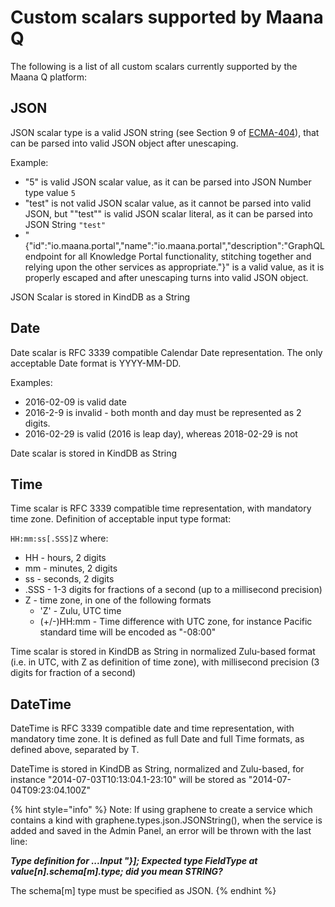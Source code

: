 # Custom scalars supported by Maana Q

The following is a list of all custom scalars currently supported by the Maana Q platform:

## JSON <a id="CustomscalarssupportedbyMaanaQPlatform-JSON"></a>

JSON scalar type is a valid JSON string \(see Section 9 of [ECMA-404](http://www.ecma-international.org/publications/files/ECMA-ST/ECMA-404.pdf)\), that can be parsed into valid JSON object after unescaping.

Example:

* "5" is valid JSON scalar value, as it can be parsed into JSON Number type value `5`
* "test" is not valid JSON scalar value, as it cannot be parsed into valid JSON, but "\"test\"" is valid JSON scalar literal, as it can be parsed into JSON String `"test"`
* "{\"id\":\"io.maana.portal\",\"name\":\"io.maana.portal\",\"description\":\"GraphQL endpoint for all Knowledge Portal functionality, stitching together and relying upon the other services as appropriate.\"}" is a valid value, as it is properly escaped and after unescaping turns into valid JSON object.

JSON Scalar is stored in KindDB as a String

## Date <a id="CustomscalarssupportedbyMaanaQPlatform-Date"></a>

Date scalar is RFC 3339 compatible Calendar Date representation. The only acceptable Date format is YYYY-MM-DD.

Examples:

* 2016-02-09 is valid date
* 2016-2-9 is invalid - both month and day must be represented as 2 digits.
* 2016-02-29 is valid \(2016 is leap day\), whereas 2018-02-29 is not

Date scalar is stored in KindDB as String

## Time <a id="CustomscalarssupportedbyMaanaQPlatform-Time"></a>

Time scalar is RFC 3339 compatible time representation, with mandatory time zone. Definition of acceptable input type format:

`HH:mm:ss[.SSS]Z` where:

* HH - hours, 2 digits
* mm - minutes, 2 digits
* ss - seconds, 2 digits
* .SSS - 1-3 digits for fractions of a second \(up to a millisecond precision\)
* Z - time zone, in one of the following formats
  * 'Z' - Zulu, UTC time
  * \(+/-\)HH:mm - Time difference with UTC zone, for instance Pacific standard time will be encoded as "-08:00"

Time scalar is stored in KindDB as String in normalized Zulu-based format \(i.e. in UTC, with Z as definition of time zone\), with millisecond precision \(3 digits for fraction of a second\)

## DateTime <a id="CustomscalarssupportedbyMaanaQPlatform-DateTime"></a>

DateTime is RFC 3339 compatible date and time representation, with mandatory time zone. It is defined as full Date and full Time formats, as defined above, separated by T.

DateTime is stored in KindDB as String, normalized and Zulu-based, for instance "2014-07-03T10:13:04.1-23:10" will be stored as "2014-07-04T09:23:04.100Z"

{% hint style="info" %}
Note: If using graphene to create a service which contains a kind with graphene.types.json.JSONString\(\), when the service is added and saved in the Admin Panel, an error will be thrown with the last line: 

_**Type definition for ...Input "}\]; Expected type FieldType at value\[n\].schema\[m\].type; did you mean STRING?**_

The schema\[m\] type must be specified as JSON.
{% endhint %}



